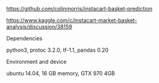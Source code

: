https://github.com/colinmorris/instacart-basket-prediction

https://www.kaggle.com/c/instacart-market-basket-analysis/discussion/38159

Dependencies

python3, protoc 3.2.0, tf-1.1, pandas 0.20 

Environment and device

ubuntu 14.04, 16 GB memory, GTX 970 4GB 
